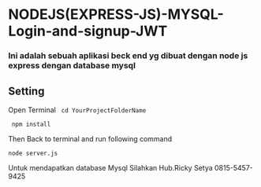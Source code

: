 # NODEJS(EXPRESS-JS)-MYSQL-Login-and-signup-JWT

### Ini adalah sebuah aplikasi beck end yg dibuat dengan node js express dengan database mysql 
## Setting
Open Terminal
` cd YourProjectFolderName`
 
` npm install`

Then Back to terminal and run following command 

`node server.js`

Untuk mendapatkan database Mysql Silahkan Hub.Ricky Setya
0815-5457-9425

  
